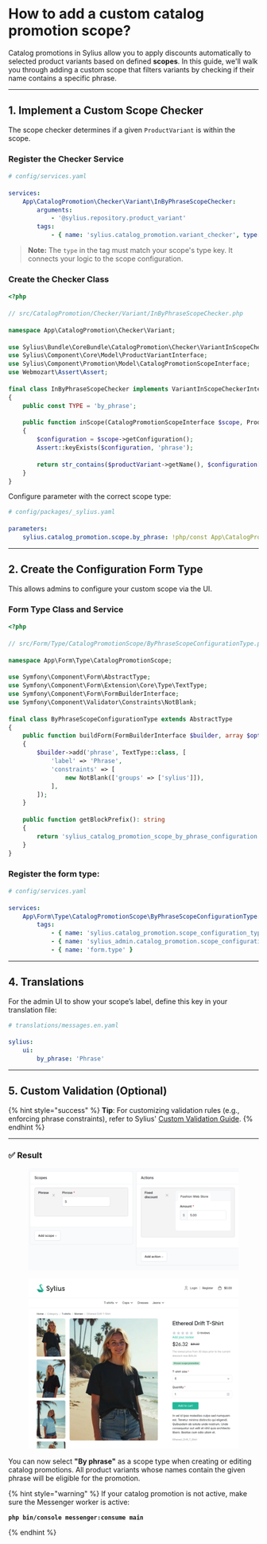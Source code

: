 # How to add a custom catalog promotion scope?

Catalog promotions in Sylius allow you to apply discounts automatically to selected product variants based on defined **scopes**. In this guide, we'll walk you through adding a custom scope that filters variants by checking if their name contains a specific phrase.

***

## 1. Implement a Custom Scope Checker

The scope checker determines if a given `ProductVariant` is within the scope.

### Register the Checker Service

```yaml
# config/services.yaml

services:
    App\CatalogPromotion\Checker\Variant\InByPhraseScopeChecker:
        arguments:
            - '@sylius.repository.product_variant'
        tags:
            - { name: 'sylius.catalog_promotion.variant_checker', type: 'by_phrase' }
```

> **Note:** The `type` in the tag must match your scope's type key. It connects your logic to the scope configuration.

### Create the Checker Class

```php
<?php

// src/CatalogPromotion/Checker/Variant/InByPhraseScopeChecker.php

namespace App\CatalogPromotion\Checker\Variant;

use Sylius\Bundle\CoreBundle\CatalogPromotion\Checker\VariantInScopeCheckerInterface;
use Sylius\Component\Core\Model\ProductVariantInterface;
use Sylius\Component\Promotion\Model\CatalogPromotionScopeInterface;
use Webmozart\Assert\Assert;

final class InByPhraseScopeChecker implements VariantInScopeCheckerInterface
{
    public const TYPE = 'by_phrase';

    public function inScope(CatalogPromotionScopeInterface $scope, ProductVariantInterface $productVariant): bool
    {
        $configuration = $scope->getConfiguration();
        Assert::keyExists($configuration, 'phrase');

        return str_contains($productVariant->getName(), $configuration['phrase']);
    }
}
```

Configure parameter with the correct scope type:

```yaml
# config/packages/_sylius.yaml

parameters:
    sylius.catalog_promotion.scope.by_phrase: !php/const App\CatalogPromotion\Checker\Variant\InByPhraseScopeChecker::TYPE
```

***

## 2. Create the Configuration Form Type

This allows admins to configure your custom scope via the UI.

### Form Type Class and Service

```php
<?php

// src/Form/Type/CatalogPromotionScope/ByPhraseScopeConfigurationType.php

namespace App\Form\Type\CatalogPromotionScope;

use Symfony\Component\Form\AbstractType;
use Symfony\Component\Form\Extension\Core\Type\TextType;
use Symfony\Component\Form\FormBuilderInterface;
use Symfony\Component\Validator\Constraints\NotBlank;

final class ByPhraseScopeConfigurationType extends AbstractType
{
    public function buildForm(FormBuilderInterface $builder, array $options): void
    {
        $builder->add('phrase', TextType::class, [
            'label' => 'Phrase',
            'constraints' => [
                new NotBlank(['groups' => ['sylius']]),
            ],
        ]);
    }

    public function getBlockPrefix(): string
    {
        return 'sylius_catalog_promotion_scope_by_phrase_configuration';
    }
}
```

### Register the form type:

```yaml
# config/services.yaml

services:
    App\Form\Type\CatalogPromotionScope\ByPhraseScopeConfigurationType:
        tags:
            - { name: 'sylius.catalog_promotion.scope_configuration_type', key: '%sylius.catalog_promotion.scope.by_phrase%' }
            - { name: 'sylius_admin.catalog_promotion.scope_configuration_type', key: '%sylius.catalog_promotion.scope.by_phrase%'}
            - { name: 'form.type' }
```

***

## 4. Translations

For the admin UI to show your scope’s label, define this key in your translation file:

```yaml
# translations/messages.en.yaml

sylius:
    ui:
        by_phrase: 'Phrase'
```

***

## 5. Custom Validation (Optional)

{% hint style="success" %}
**Tip**: For customizing validation rules (e.g., enforcing phrase constraints), refer to Sylius' [Custom Validation Guide](https://docs.sylius.com/the-customization-guide/customizing-validation#id-3.-custom-validation-for-special-cases-shippingmethod-promotions-zones).
{% endhint %}

***

### ✅ Result

<figure><img src="../.gitbook/assets/image (41).png" alt=""><figcaption></figcaption></figure>

<figure><img src="../.gitbook/assets/image (42).png" alt=""><figcaption></figcaption></figure>

You can now select **"By phrase"** as a scope type when creating or editing catalog promotions. All product variants whose names contain the given phrase will be eligible for the promotion.

{% hint style="warning" %}
If your catalog promotion is not active, make sure the Messenger worker is active:

<pre class="language-bash"><code class="lang-bash"><strong>php bin/console messenger:consume main
</strong></code></pre>
{% endhint %}

